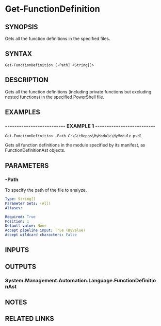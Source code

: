 # Get-FunctionDefinition

## SYNOPSIS
Gets all the function definitions in the specified files.

## SYNTAX

```
Get-FunctionDefinition [-Path] <String[]>
```

## DESCRIPTION
Gets all the function definitions (including private functions but excluding nested functions) in the specified PowerShell file.

## EXAMPLES

### -------------------------- EXAMPLE 1 --------------------------
```
Get-FunctionDefinition -Path C:\GitRepos\MyModule\MyModule.psd1
```

Gets all function definitions in the module specified by its manifest, as FunctionDefinitionAst objects.

## PARAMETERS

### -Path
To specify the path of the file to analyze.

```yaml
Type: String[]
Parameter Sets: (All)
Aliases: 

Required: True
Position: 1
Default value: None
Accept pipeline input: True (ByValue)
Accept wildcard characters: False
```

## INPUTS

## OUTPUTS

### System.Management.Automation.Language.FunctionDefinitionAst

## NOTES

## RELATED LINKS

